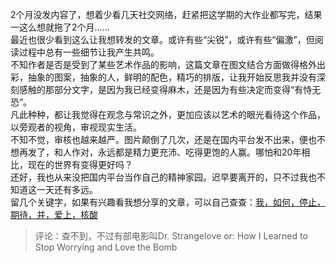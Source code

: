 2个月没发内容了，想着少看几天社交网络，赶紧把这学期的大作业都写完，结果一这么想就拖了2个月……  
最近也很少看到这么让我想转发的文章。或许有些“尖锐”，或许有些“偏激”，但阅读过程中总有一些细节让我产生共鸣。  
不知作者是否是受到了某些艺术作品的影响，这篇文章在图文结合方面做得格外出彩，抽象的图案，抽象的人，鲜明的配色，精巧的排版，让我开始反思我并没有深刻感触的那部分文字，是因为我已经变得麻木，还是因为有些决定而变得“有恃无恐”。  
凡此种种，都让我觉得在观念与常识之外，更加应该以艺术的眼光看待这个作品，以旁观者的视角，审视现实生活。  
不知不觉，审核也越来越严。图片颠倒了几次，还是在国内平台发不出来，便也不想再发了，和人作对，永远都是精力更充沛、吃得更饱的人赢。哪怕和20年相比，现在的世界有变得更好吗？  
还好，我也从来没把国内平台当作自己的精神家园。迟早要离开的，只不过我也不知道这一天还有多远。  
留几个关键字，如果有兴趣看我想分享的文章，可以自己查查：[我，如何，停止，期待，并，爱上，核酸](https://i.redd.it/hmt1aqh6ohy91.jpg)

> 评论：查不到，不过有部电影叫Dr. Strangelove or: How I Learned to Stop Worrying and Love the Bomb